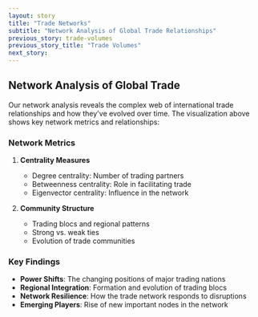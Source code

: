 ```yaml
---
layout: story
title: "Trade Networks"
subtitle: "Network Analysis of Global Trade Relationships"
previous_story: trade-volumes
previous_story_title: "Trade Volumes"
next_story: 
---
```


<div class="visualization-container">
    <div id="network-viz"></div>
</div>

## Network Analysis of Global Trade

Our network analysis reveals the complex web of international trade relationships and how they've evolved over time. The visualization above shows key network metrics and relationships:

### Network Metrics

1. **Centrality Measures**
   - Degree centrality: Number of trading partners
   - Betweenness centrality: Role in facilitating trade
   - Eigenvector centrality: Influence in the network

2. **Community Structure**
   - Trading blocs and regional patterns
   - Strong vs. weak ties
   - Evolution of trade communities

### Key Findings

- **Power Shifts**: The changing positions of major trading nations
- **Regional Integration**: Formation and evolution of trading blocs
- **Network Resilience**: How the trade network responds to disruptions
- **Emerging Players**: Rise of new important nodes in the network

<script src="https://cdn.plot.ly/plotly-latest.min.js"></script>
<script>
document.addEventListener('DOMContentLoaded', function() {
    // We'll add the visualization code here
    // This will be populated with the actual network visualization
    Plotly.newPlot('network-viz', {
        // Visualization data will go here
    });
});
</script> 
